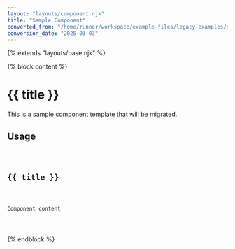 ```yaml
---
layout: "layouts/component.njk"
title: "Sample Component"
converted_from: "/home/runner/workspace/example-files/legacy-examples/sample-component.njk"
conversion_date: "2025-03-03"
---
```


<html><head></head><body>{% extends "layouts/base.njk" %}

<p>{% block content %}</p>
<h1>{{ title }}</h1>
<p>This is a sample component template that will be migrated.</p>
<h2>Usage</h2>
<pre><code class="language-html"><div class=&quot;component&quot;>
  <h2>{{ title }}</h2>
  <p>Component content</p>
</div>
</code></pre>
<p>{% endblock %}</body></html></p>
